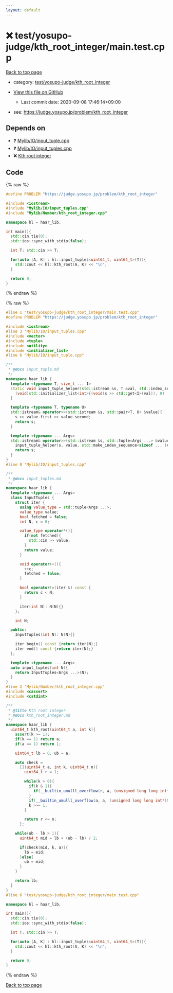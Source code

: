 ```yaml
---
layout: default
---
```


<!-- mathjax config similar to math.stackexchange -->
<script type="text/javascript" async
  src="https://cdnjs.cloudflare.com/ajax/libs/mathjax/2.7.5/MathJax.js?config=TeX-MML-AM_CHTML">
</script>
<script type="text/x-mathjax-config">
  MathJax.Hub.Config({
    TeX: { equationNumbers: { autoNumber: "AMS" }},
    tex2jax: {
      inlineMath: [ ['$','$'] ],
      processEscapes: true
    },
    "HTML-CSS": { matchFontHeight: false },
    displayAlign: "left",
    displayIndent: "2em"
  });
</script>

<script type="text/javascript" src="https://cdnjs.cloudflare.com/ajax/libs/jquery/3.4.1/jquery.min.js"></script>
<script src="https://cdn.jsdelivr.net/npm/jquery-balloon-js@1.1.2/jquery.balloon.min.js" integrity="sha256-ZEYs9VrgAeNuPvs15E39OsyOJaIkXEEt10fzxJ20+2I=" crossorigin="anonymous"></script>
<script type="text/javascript" src="../../../../assets/js/copy-button.js"></script>
<link rel="stylesheet" href="../../../../assets/css/copy-button.css" />


# :x: test/yosupo-judge/kth_root_integer/main.test.cpp

<a href="../../../../index.html">Back to top page</a>

* category: <a href="../../../../index.html#1cb80c56a7c118816814801df618d931">test/yosupo-judge/kth_root_integer</a>
* <a href="{{ site.github.repository_url }}/blob/master/test/yosupo-judge/kth_root_integer/main.test.cpp">View this file on GitHub</a>
    - Last commit date: 2020-09-08 17:46:14+09:00


* see: <a href="https://judge.yosupo.jp/problem/kth_root_integer">https://judge.yosupo.jp/problem/kth_root_integer</a>


## Depends on

* :question: <a href="../../../../library/Mylib/IO/input_tuple.cpp.html">Mylib/IO/input_tuple.cpp</a>
* :question: <a href="../../../../library/Mylib/IO/input_tuples.cpp.html">Mylib/IO/input_tuples.cpp</a>
* :x: <a href="../../../../library/Mylib/Number/kth_root_integer.cpp.html">Kth root integer</a>


## Code

<a id="unbundled"></a>
{% raw %}
```cpp
#define PROBLEM "https://judge.yosupo.jp/problem/kth_root_integer"

#include <iostream>
#include "Mylib/IO/input_tuples.cpp"
#include "Mylib/Number/kth_root_integer.cpp"

namespace hl = haar_lib;

int main(){
  std::cin.tie(0);
  std::ios::sync_with_stdio(false);

  int T; std::cin >> T;

  for(auto [A, K] : hl::input_tuples<uint64_t, uint64_t>(T)){
    std::cout << hl::kth_root(A, K) << "\n";
  }

  return 0;
}

```
{% endraw %}

<a id="bundled"></a>
{% raw %}
```cpp
#line 1 "test/yosupo-judge/kth_root_integer/main.test.cpp"
#define PROBLEM "https://judge.yosupo.jp/problem/kth_root_integer"

#include <iostream>
#line 3 "Mylib/IO/input_tuples.cpp"
#include <vector>
#include <tuple>
#include <utility>
#include <initializer_list>
#line 6 "Mylib/IO/input_tuple.cpp"

/**
 * @docs input_tuple.md
 */
namespace haar_lib {
  template <typename T, size_t ... I>
  static void input_tuple_helper(std::istream &s, T &val, std::index_sequence<I ...>){
    (void)std::initializer_list<int>{(void(s >> std::get<I>(val)), 0) ...};
  }

  template <typename T, typename U>
  std::istream& operator>>(std::istream &s, std::pair<T, U> &value){
    s >> value.first >> value.second;
    return s;
  }

  template <typename ... Args>
  std::istream& operator>>(std::istream &s, std::tuple<Args ...> &value){
    input_tuple_helper(s, value, std::make_index_sequence<sizeof ... (Args)>());
    return s;
  }
}
#line 8 "Mylib/IO/input_tuples.cpp"

/**
 * @docs input_tuples.md
 */
namespace haar_lib {
  template <typename ... Args>
  class InputTuples {
    struct iter {
      using value_type = std::tuple<Args ...>;
      value_type value;
      bool fetched = false;
      int N, c = 0;

      value_type operator*(){
        if(not fetched){
          std::cin >> value;
        }
        return value;
      }

      void operator++(){
        ++c;
        fetched = false;
      }

      bool operator!=(iter &) const {
        return c < N;
      }

      iter(int N): N(N){}
    };

    int N;

  public:
    InputTuples(int N): N(N){}

    iter begin() const {return iter(N);}
    iter end() const {return iter(N);}
  };

  template <typename ... Args>
  auto input_tuples(int N){
    return InputTuples<Args ...>(N);
  }
}
#line 2 "Mylib/Number/kth_root_integer.cpp"
#include <cassert>
#include <cstdint>

/**
 * @title Kth root integer
 * @docs kth_root_integer.md
 */
namespace haar_lib {
  uint64_t kth_root(uint64_t a, int k){
    assert(k >= 1);
    if(k == 1) return a;
    if(a == 1) return 1;

    uint64_t lb = 0, ub = a;

    auto check =
      [](uint64_t a, int k, uint64_t n){
        uint64_t r = 1;

        while(k > 0){
          if(k & 1){
            if(__builtin_umulll_overflow(r, a, (unsigned long long int*)&r)) return false;
          }
          if(__builtin_umulll_overflow(a, a, (unsigned long long int*)&a) and k > 1) return false;
          k >>= 1;
        }

        return r <= n;
      };

    while(ub - lb > 1){
      uint64_t mid = lb + (ub - lb) / 2;

      if(check(mid, k, a)){
        lb = mid;
      }else{
        ub = mid;
      }
    }

    return lb;
  }
}
#line 6 "test/yosupo-judge/kth_root_integer/main.test.cpp"

namespace hl = haar_lib;

int main(){
  std::cin.tie(0);
  std::ios::sync_with_stdio(false);

  int T; std::cin >> T;

  for(auto [A, K] : hl::input_tuples<uint64_t, uint64_t>(T)){
    std::cout << hl::kth_root(A, K) << "\n";
  }

  return 0;
}

```
{% endraw %}

<a href="../../../../index.html">Back to top page</a>

